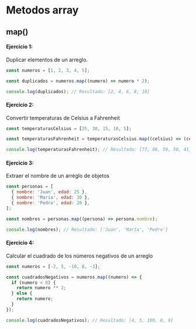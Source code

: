 # Metodos array
## map()
#### Ejercicio 1: 
Duplicar elementos de un arreglo.
```js
const numeros = [1, 2, 3, 4, 5];

const duplicados = numeros.map((numero) => numero * 2);

console.log(duplicados); // Resultado: [2, 4, 6, 8, 10]

```
#### Ejercicio 2: 
Convertir temperaturas de Celsius a Fahrenheit

```js 
const temperaturasCelsius = [25, 30, 15, 10, 5];

const temperaturasFahrenheit = temperaturasCelsius.map((celsius) => (celsius * 9) / 5 + 32);

console.log(temperaturasFahrenheit); // Resultado: [77, 86, 59, 50, 41]

```

#### Ejercicio 3: 
Extraer el nombre de un arreglo de objetos

```js
const personas = [
  { nombre: 'Juan', edad: 25 },
  { nombre: 'María', edad: 30 },
  { nombre: 'Pedro', edad: 20 },
];

const nombres = personas.map((persona) => persona.nombre);

console.log(nombres); // Resultado: ['Juan', 'María', 'Pedro']

```
#### Ejercicio 4: 
Calcular el cuadrado de los números negativos de un arreglo

```js
const numeros = [-2, 5, -10, 8, -3];

const cuadradosNegativos = numeros.map((numero) => {
  if (numero < 0) {
    return numero ** 2;
  } else {
    return numero;
  }
});

console.log(cuadradosNegativos); // Resultado: [4, 5, 100, 8, 9]

```

